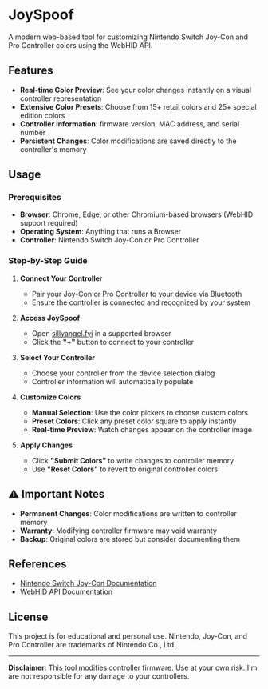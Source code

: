 # JoySpoof

A modern web-based tool for customizing Nintendo Switch Joy-Con and Pro Controller colors using the WebHID API.

## Features

- **Real-time Color Preview**: See your color changes instantly on a visual controller representation
- **Extensive Color Presets**: Choose from 15+ retail colors and 25+ special edition colors
- **Controller Information**: firmware version, MAC address, and serial number
- **Persistent Changes**: Color modifications are saved directly to the controller's memory

## Usage

### Prerequisites

- **Browser**: Chrome, Edge, or other Chromium-based browsers (WebHID support required)
- **Operating System**: Anything that runs a Browser
- **Controller**: Nintendo Switch Joy-Con or Pro Controller

### Step-by-Step Guide

1. **Connect Your Controller**
   - Pair your Joy-Con or Pro Controller to your device via Bluetooth
   - Ensure the controller is connected and recognized by your system

2. **Access JoySpoof**
   - Open [sillyangel.fyi](https://sillyangel.fyi) in a supported browser
   - Click the **"+"** button to connect to your controller

3. **Select Your Controller**
   - Choose your controller from the device selection dialog
   - Controller information will automatically populate

4. **Customize Colors**
   - **Manual Selection**: Use the color pickers to choose custom colors
   - **Preset Colors**: Click any preset color square to apply instantly
   - **Real-time Preview**: Watch changes appear on the controller image

5. **Apply Changes**
   - Click **"Submit Colors"** to write changes to controller memory
   - Use **"Reset Colors"** to revert to original controller colors

## ⚠️ Important Notes

- **Permanent Changes**: Color modifications are written to controller memory
- **Warranty**: Modifying controller firmware may void warranty
- **Backup**: Original colors are stored but consider documenting them

## References

- [Nintendo Switch Joy-Con Documentation](https://switchbrew.org/wiki/Joy-Con)
- [WebHID API Documentation](https://developer.mozilla.org/en-US/docs/Web/API/WebHID_API)

## License

This project is for educational and personal use. Nintendo, Joy-Con, and Pro Controller are trademarks of Nintendo Co., Ltd.

---

**Disclaimer**: This tool modifies controller firmware. Use at your own risk. I'm are not responsible for any damage to your controllers.
